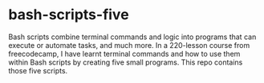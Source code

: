 # bash-scripts-five
Bash scripts combine terminal commands and logic into programs that can execute or automate tasks, and much more.  In a 220-lesson course from freecodecamp, I have learnt terminal commands and how to use them within Bash scripts by creating five small programs. This repo contains those five scripts.
